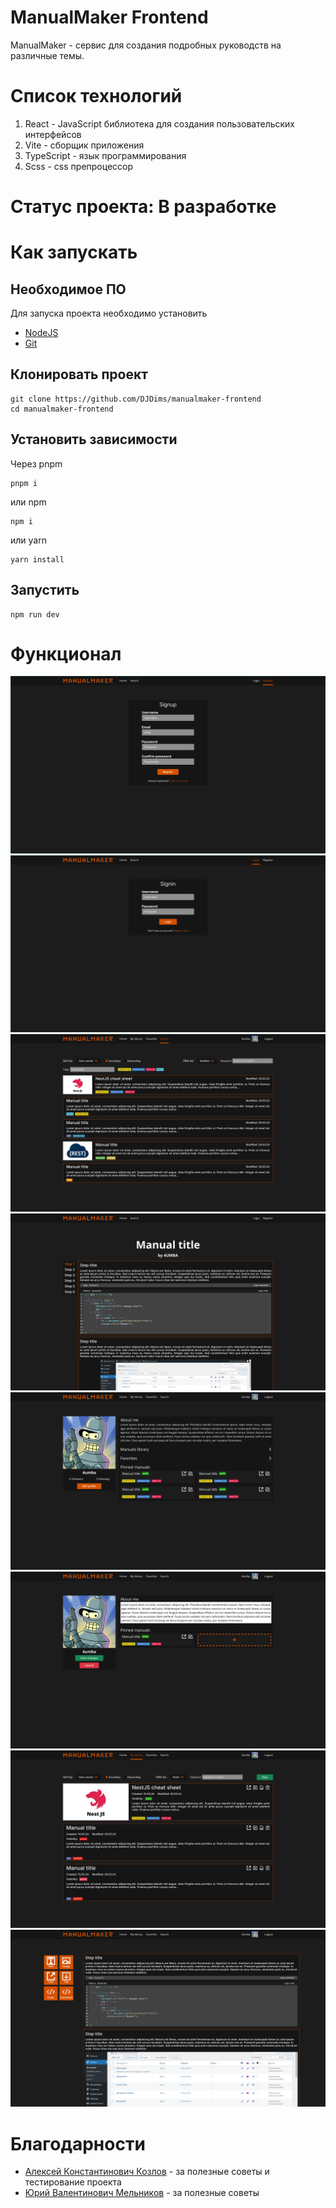 # ManualMaker Frontend
ManualMaker - сервис для создания подробных руководств на различные темы.

# Список технологий
1. React - JavaScript библиотека для создания пользовательских интерфейсов
2. Vite - сборщик приложения
3. TypeScript - язык программирования
4. Scss - css препроцессор

# Статус проекта: В разработке

# Как запускать
## Необходимое ПО
Для запуска проекта необходимо установить 
- [NodeJS](https://nodejs.org/en/download)
- [Git](https://git-scm.com/downloads)

## Клонировать проект
```
git clone https://github.com/DJDims/manualmaker-frontend
cd manualmaker-frontend
```

## Установить зависимости
Через pnpm
```
pnpm i
```

или npm
```
npm i
```

или yarn
```
yarn install
```

## Запустить
```
npm run dev
```

# Функционал
![Форма регистрации](public/register.png)
![Форма входа](public/login.png)
![Поиск руководств](public/search.png)
![Просмотр руководства](public/view_manual.png)
![Мой профиль](public/profile.png)
![Редактирование профиля](public/edit_profile.png)
![Моя библиотека руководств](public/library.png)
![Редактирование руководства](public/edit_manual.png)

# Благодарности
- [Алексей Константинович Козлов](https://github.com/MiFista01) - за полезные советы и тестирование проекта
- [Юрий Валентинович Мельников](https://github.com/Dew25) - за полезные советы
